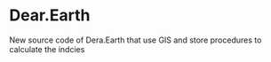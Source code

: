 # Dear.Earth
New source code of Dera.Earth that use GIS and store procedures to calculate the indcies
